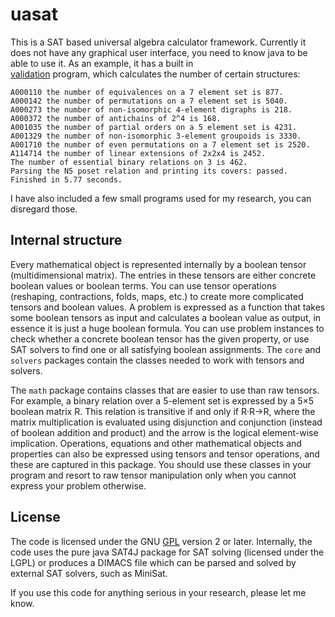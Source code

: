 uasat
=====

This is a SAT based universal algebra calculator framework. Currently it
does not have any graphical user interface, you need to know java to be
able to use it. As an example, it has a built in  
[validation](src/org/uasat/math/Validation.java) program, 
which calculates the number of certain structures:

```
A000110 the number of equivalences on a 7 element set is 877.
A000142 the number of permutations on a 7 element set is 5040.
A000273 the number of non-isomorphic 4-element digraphs is 218.
A000372 the number of antichains of 2^4 is 168.
A001035 the number of partial orders on a 5 element set is 4231.
A001329 the number of non-isomorphic 3-element groupoids is 3330.
A001710 the number of even permutations on a 7 element set is 2520.
A114714 the number of linear extensions of 2x2x4 is 2452.
The number of essential binary relations on 3 is 462.
Parsing the N5 poset relation and printing its covers: passed.
Finished in 5.77 seconds.
```

I have also included a few small programs used for my research, you can
disregard those.

## Internal structure

Every mathematical object is represented internally by a boolean tensor 
(multidimensional matrix). The entries in these tensors are either 
concrete boolean values or boolean terms. You can use tensor operations
(reshaping, contractions, folds, maps, etc.) to create more complicated
tensors and boolean values. A problem is expressed as a function that 
takes some boolean tensors as input and calculates a boolean value as 
output, in essence it is just a huge boolean formula. 
You can use problem instances to check whether a concrete boolean
tensor has the given property, or use SAT solvers to find one or all satisfying
boolean assignments. The `core` and `solvers` packages contain the
classes needed to work with tensors and solvers.

The `math` package contains classes that are easier to use than raw tensors.
For example, a binary relation over a 5-element set is expressed by a 5×5
boolean matrix R. This relation is transitive if and only if R·R→R, where 
the matrix multiplication is evaluated using disjunction and conjunction 
(instead of boolean addition and product) and the arrow is the logical 
element-wise implication. Operations, equations and other mathematical
objects and properties can also be expressed using tensors and tensor
operations, and these are captured in this package. You should use these
classes in your program and resort to raw tensor manipulation only when you 
cannot express your problem otherwise.

## License

The code is licensed under the GNU [GPL](LICENSE) version 2 or later. 
Internally, the code uses the pure java SAT4J package for SAT solving 
(licensed under the LGPL) or produces a DIMACS file which can be parsed 
and solved by external SAT solvers, such as MiniSat.

If you use this code for anything serious in your research, please let me know.
